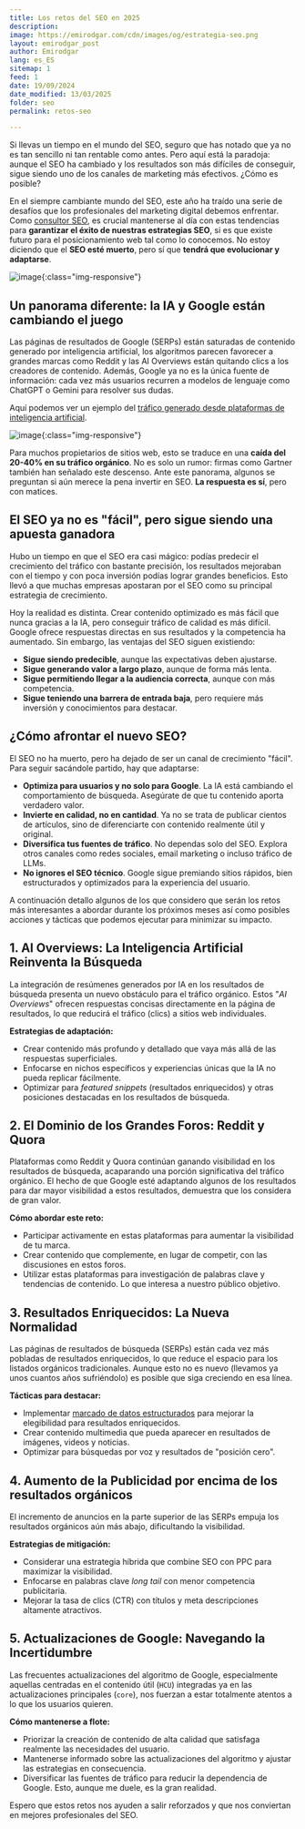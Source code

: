 ```yaml
---
title: Los retos del SEO en 2025
description: 
image: https://emirodgar.com/cdn/images/og/estrategia-seo.png
layout: emirodgar_post
author: Emirodgar
lang: es_ES
sitemap: 1
feed: 1
date: 19/09/2024
date_modified: 13/03/2025
folder: seo
permalink: retos-seo

--- 
```


Si llevas un tiempo en el mundo del SEO, seguro que has notado que ya no es tan sencillo ni tan rentable como antes. Pero aquí está la paradoja: aunque el SEO ha cambiado y los resultados son más difíciles de conseguir, sigue siendo uno de los canales de marketing más efectivos. ¿Cómo es posible?

En el siempre cambiante mundo del SEO, este año ha traído una serie de desafíos que los profesionales del marketing digital debemos enfrentar. Como [consultor SEO](https://emirodgar.com/consultor-seo), es crucial mantenerse al día con estas tendencias para **garantizar el éxito de nuestras estrategias SEO**, si es que existe futuro para el posicionamiento web tal como lo conocemos. No estoy diciendo que el **SEO esté muerto**, pero sí que **tendrá que evolucionar y adaptarse**.

![image](https://github.com/user-attachments/assets/0a95e1d7-71f3-494a-a04b-079971cf894c){:class="img-responsive"}


## Un panorama diferente: la IA y Google están cambiando el juego

Las páginas de resultados de Google (SERPs) están saturadas de contenido generado por inteligencia artificial, los algoritmos parecen favorecer a grandes marcas como Reddit y las AI Overviews están quitando clics a los creadores de contenido. Además, Google ya no es la única fuente de información: cada vez más usuarios recurren a modelos de lenguaje como ChatGPT o Gemini para resolver sus dudas.

Aquí podemos ver un ejemplo del [tráfico generado desde plataformas de inteligencia artificial](https://newsletter.chuletaseo.com/p/analizar-el-trafico-de-ia-que-llega).

![image](https://github.com/user-attachments/assets/84d57484-8f6b-4708-8e8a-2f9c7d8077b4){:class="img-responsive"}


Para muchos propietarios de sitios web, esto se traduce en una **caída del 20-40% en su tráfico orgánico**. No es solo un rumor: firmas como Gartner también han señalado este descenso. Ante este panorama, algunos se preguntan si aún merece la pena invertir en SEO. **La respuesta es sí**, pero con matices.

## El SEO ya no es "fácil", pero sigue siendo una apuesta ganadora

Hubo un tiempo en que el SEO era casi mágico: podías predecir el crecimiento del tráfico con bastante precisión, los resultados mejoraban con el tiempo y con poca inversión podías lograr grandes beneficios. Esto llevó a que muchas empresas apostaran por el SEO como su principal estrategia de crecimiento.

Hoy la realidad es distinta. Crear contenido optimizado es más fácil que nunca gracias a la IA, pero conseguir tráfico de calidad es más difícil. Google ofrece respuestas directas en sus resultados y la competencia ha aumentado. Sin embargo, las ventajas del SEO siguen existiendo:

- **Sigue siendo predecible**, aunque las expectativas deben ajustarse.
- **Sigue generando valor a largo plazo**, aunque de forma más lenta.
- **Sigue permitiendo llegar a la audiencia correcta**, aunque con más competencia.
- **Sigue teniendo una barrera de entrada baja**, pero requiere más inversión y conocimientos para destacar.

## ¿Cómo afrontar el nuevo SEO?

El SEO no ha muerto, pero ha dejado de ser un canal de crecimiento "fácil". Para seguir sacándole partido, hay que adaptarse:

- **Optimiza para usuarios y no solo para Google**. La IA está cambiando el comportamiento de búsqueda. Asegúrate de que tu contenido aporta verdadero valor.
- **Invierte en calidad, no en cantidad**. Ya no se trata de publicar cientos de artículos, sino de diferenciarte con contenido realmente útil y original.
- **Diversifica tus fuentes de tráfico**. No dependas solo del SEO. Explora otros canales como redes sociales, email marketing o incluso tráfico de LLMs.
- **No ignores el SEO técnico**. Google sigue premiando sitios rápidos, bien estructurados y optimizados para la experiencia del usuario.


A continuación detallo algunos de los que considero que serán los retos más interesantes a abordar durante los próximos meses así como posibles acciones y tácticas que podemos ejecutar para minimizar su impacto.

## 1. AI Overviews: La Inteligencia Artificial Reinventa la Búsqueda

La integración de resúmenes generados por IA en los resultados de búsqueda presenta un nuevo obstáculo para el tráfico orgánico. Estos "*AI Overviews*" ofrecen respuestas concisas directamente en la página de resultados, lo que reducirá el tráfico (clics) a sitios web individuales.

**Estrategias de adaptación:**
- Crear contenido más profundo y detallado que vaya más allá de las respuestas superficiales.
- Enfocarse en nichos específicos y experiencias únicas que la IA no pueda replicar fácilmente.
- Optimizar para *featured snippets* (resultados enriquecidos) y otras posiciones destacadas en los resultados de búsqueda.

## 2. El Dominio de los Grandes Foros: Reddit y Quora

Plataformas como Reddit y Quora continúan ganando visibilidad en los resultados de búsqueda, acaparando una porción significativa del tráfico orgánico. El hecho de que Google esté adaptando algunos de los resultados para dar mayor visibilidad a estos resultados, demuestra que los considera de gran valor.

**Cómo abordar este reto:**
- Participar activamente en estas plataformas para aumentar la visibilidad de tu marca.
- Crear contenido que complemente, en lugar de competir, con las discusiones en estos foros.
- Utilizar estas plataformas para investigación de palabras clave y tendencias de contenido. Lo que interesa a nuestro público objetivo.

## 3. Resultados Enriquecidos: La Nueva Normalidad

Las páginas de resultados de búsqueda (SERPs) están cada vez más pobladas de resultados enriquecidos, lo que reduce el espacio para los listados orgánicos tradicionales.
Aunque esto no es nuevo (llevamos ya unos cuantos años sufriéndolo) es posible que siga creciendo en esa línea.

**Tácticas para destacar:**
- Implementar [marcado de datos estructurados](https://developers.google.com/search/docs/appearance/structured-data/intro-structured-data?hl=es) para mejorar la elegibilidad para resultados enriquecidos.
- Crear contenido multimedia que pueda aparecer en resultados de imágenes, videos y noticias.
- Optimizar para búsquedas por voz y resultados de "posición cero".

## 4. Aumento de la Publicidad por encima de los resultados orgánicos

El incremento de anuncios en la parte superior de las SERPs empuja los resultados orgánicos aún más abajo, dificultando la visibilidad.

**Estrategias de mitigación:**
- Considerar una estrategia híbrida que combine SEO con PPC para maximizar la visibilidad.
- Enfocarse en palabras clave *long tail* con menor competencia publicitaria.
- Mejorar la tasa de clics (CTR) con títulos y meta descripciones altamente atractivos.

## 5. Actualizaciones de Google: Navegando la Incertidumbre

Las frecuentes actualizaciones del algoritmo de Google, especialmente aquellas centradas en el contenido útil (`HCU`) integradas ya en las actualizaciones principales (`core`), nos fuerzan a estar totalmente atentos a lo que los usuarios quieren.

**Cómo mantenerse a flote:**
- Priorizar la creación de contenido de alta calidad que satisfaga realmente las necesidades del usuario.
- Mantenerse informado sobre las actualizaciones del algoritmo y ajustar las estrategias en consecuencia.
- Diversificar las fuentes de tráfico para reducir la dependencia de Google. Esto, aunque me duele, es la gran realidad.

Espero que estos retos nos ayuden a salir reforzados y que nos conviertan en mejores profesionales del SEO.
